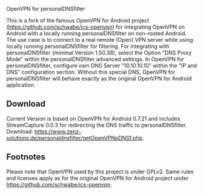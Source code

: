 OpenVPN for personalDNSfilter

This is a fork of the famous OpenVPN for Android project (https://github.com/schwabe/ics-openvpn) for integrating OpenVPN on Android with a locally running personalDNSfilter on non-rooted Android.
The use case is to connect to a real remote (Open) VPN server while using locally running personalDNSfilter for filtering.
For integrating with personalDNSfilter (minimal Version 1.50.38), select the Option "DNS Proxy Mode" within the personalDNSfilter advanced settings. In OpenVPN for personalDNSfilter, configure own DNS Server "10.10.10.10" within the "IP and DNS" configuration section. Without this special DNS, OpenVPN for personalDNSfilter will behave exactly as the original OpenVPN for Android application.

Download
--------
Current Version is based on OpenVPN for Android 0.7.21 and includes StreamCapture 0.0.3 for redirecting the DNS traffic to personalDNSfilter.
Download: https://www.zenz-solutions.de/personaldnsfilter/getOpenVPNpDNSf.php.

Footnotes
-----------
Please note that OpenVPN used by this project is under GPLv2. 
Same rules and licenses apply as for the original OpenVPN for Android project under https://github.com/schwabe/ics-openvpn.
